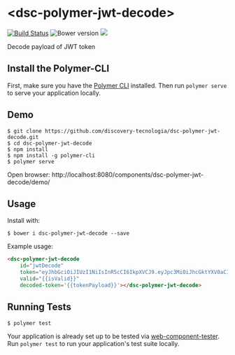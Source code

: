 # \<dsc-polymer-jwt-decode\>

[![Build Status](https://travis-ci.org/discovery-tecnologia/dsc-polymer-jwt-decode.svg?branch=master)](http://travis-ci.org/#!/discovery-tecnologia/dsc-polymer-jwt-decode)
![Bower version](https://img.shields.io/bower/v/dsc-polymer-jwt-decode.svg)
![](https://img.shields.io/pypi/l/Django.svg)

Decode payload of JWT token

## Install the Polymer-CLI

First, make sure you have the [Polymer CLI](https://www.npmjs.com/package/polymer-cli) installed. Then run `polymer serve` to serve your application locally.

## Demo

```
$ git clone https://github.com/discovery-tecnologia/dsc-polymer-jwt-decode.git
$ cd dsc-polymer-jwt-decode
$ npm install
$ npm install -g polymer-cli
$ polymer serve
```
Open browser: http://localhost:8080/components/dsc-polymer-jwt-decode/demo/

## Usage

Install with:

```
$ bower i dsc-polymer-jwt-decode --save
```

Example usage:

```html
<dsc-polymer-jwt-decode
    id="jwtDecode"
    token="eyJhbGciOiJIUzI1NiIsInR5cCI6IkpXVCJ9.eyJpc3MiOiJhcGktYXV0aCIsImlhdCI6MTQ5MjU2NzQzMywiZXhwIjoxNDkyNTc0NjYzLCJ1c2VyIjoiNThhYjg4MGIzYmY5MDQ0ODZmYjI4Yzk2IiwicHJpdmlsZWdlcyI6WyJhZG1pbiJdfQ.2XxAiWNdLC-aA9L_L5MmVmUlqmj9_ox0sJU8byhw1F8"
    valid="{{isValid}}"
    decoded-token='{{tokenPayload}}'></dsc-polymer-jwt-decode>
```

## Running Tests

```
$ polymer test
```

Your application is already set up to be tested via [web-component-tester](https://github.com/Polymer/web-component-tester). Run `polymer test` to run your application's test suite locally.
